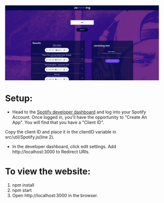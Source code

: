 ![Website](https://github.com/RoyHawa/Jammming/blob/main/jammming.png)

# Setup:

- Head to the [Spotify developer dashboard](https://developer.spotify.com/dashboard/) and log into your Spotify Account. Once logged in, you'll have the opportunity to "Create An App". You will find that you have a "Client ID".

Copy the client ID and place it in the clientID variable in src/util/Spotify.js(line 2).

- In the developer dashboard, click edit settings. Add http://localhost:3000 to Redirect URIs.

# To view the website:
1. npm install
2. npm start
3. Open http://localhost:3000 in the browser.
